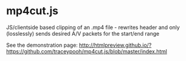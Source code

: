 # mp4cut.js
JS/clientside based clipping of an .mp4 file - rewrites header and only (losslessly) sends desired A/V packets for the start/end range


See the demonstration page:
http://htmlpreview.github.io/?https://github.com/traceypooh/mp4cut.js/blob/master/index.html
